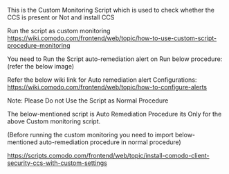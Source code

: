 This is the Custom Monitoring Script which is used to check whether the CCS is present or Not and install CCS

Run the script as custom monitoring 
https://wiki.comodo.com/frontend/web/topic/how-to-use-custom-script-procedure-monitoring

You need to Run the Script auto-remediation alert on Run below procedure:(refer the below image)

Refer the below wiki link for Auto remediation alert Configurations:
https://wiki.comodo.com/frontend/web/topic/how-to-configure-alerts


Note:
Please Do not Use the Script as Normal Procedure

The below-mentioned script is  Auto Remediation  Procedure its Only for the above Custom monitoring script.

(Before running the custom monitoring you need to import below-mentioned auto-remediation procedure in normal procedure)

https://scripts.comodo.com/frontend/web/topic/install-comodo-client-security-ccs-with-custom-settings